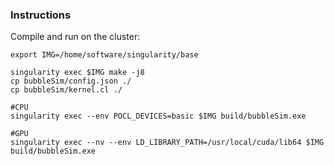 ### Instructions

Compile and run on the cluster:

```
export IMG=/home/software/singularity/base

singularity exec $IMG make -j8
cp bubbleSim/config.json ./
cp bubbleSim/kernel.cl ./

#CPU
singularity exec --env POCL_DEVICES=basic $IMG build/bubbleSim.exe

#GPU
singularity exec --nv --env LD_LIBRARY_PATH=/usr/local/cuda/lib64 $IMG build/bubbleSim.exe
```
